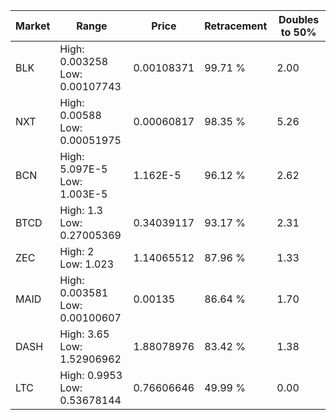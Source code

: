 | Market | Range | Price| Retracement | Doubles to 50% |
| --- | --- | --- | --- | --- |
| BLK | High: 0.003258<br />Low: 0.00107743 | 0.00108371 | 99.71 % | 2.00 |
| NXT | High: 0.00588<br />Low: 0.00051975 | 0.00060817 | 98.35 % | 5.26 |
| BCN | High: 5.097E-5<br />Low: 1.003E-5 | 1.162E-5 | 96.12 % | 2.62 |
| BTCD | High: 1.3<br />Low: 0.27005369 | 0.34039117 | 93.17 % | 2.31 |
| ZEC | High: 2<br />Low: 1.023 | 1.14065512 | 87.96 % | 1.33 |
| MAID | High: 0.003581<br />Low: 0.00100607 | 0.00135 | 86.64 % | 1.70 |
| DASH | High: 3.65<br />Low: 1.52906962 | 1.88078976 | 83.42 % | 1.38 |
| LTC | High: 0.9953<br />Low: 0.53678144 | 0.76606646 | 49.99 % | 0.00 |
